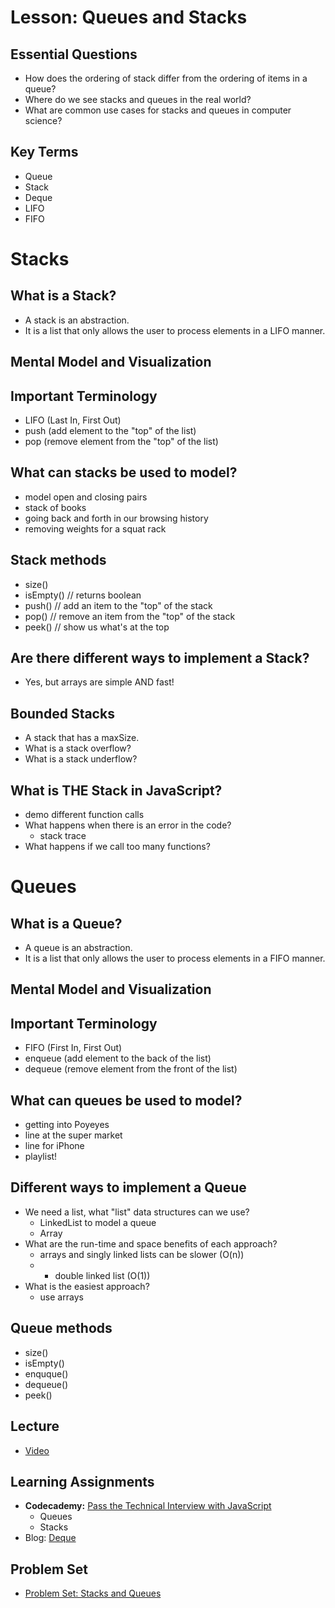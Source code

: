 # Lesson: Queues and Stacks

## Essential Questions

- How does the ordering of stack differ from the ordering of items in a queue?
- Where do we see stacks and queues in the real world?
- What are common use cases for stacks and queues in computer science?

## Key Terms

- Queue
- Stack
- Deque
- LIFO
- FIFO

# Stacks

## What is a Stack?

- A stack is an abstraction.
- It is a list that only allows the user to process elements in a LIFO manner.

## Mental Model and Visualization

## Important Terminology

- LIFO (Last In, First Out)
- push (add element to the "top" of the list)
- pop (remove element from the "top" of the list)

## What can stacks be used to model?

- model open and closing pairs
- stack of books
- going back and forth in our browsing history
- removing weights for a squat rack

## Stack methods

- size()
- isEmpty() // returns boolean
- push() // add an item to the "top" of the stack
- pop() // remove an item from the "top" of the stack
- peek() // show us what's at the top

## Are there different ways to implement a Stack?

- Yes, but arrays are simple AND fast!

## Bounded Stacks

- A stack that has a maxSize.
- What is a stack overflow?
- What is a stack underflow?

## What is THE Stack in JavaScript?

- demo different function calls
- What happens when there is an error in the code?
  - stack trace
- What happens if we call too many functions?

# Queues

## What is a Queue?

- A queue is an abstraction.
- It is a list that only allows the user to process elements in a FIFO manner.

## Mental Model and Visualization

## Important Terminology

- FIFO (First In, First Out)
- enqueue (add element to the back of the list)
- dequeue (remove element from the front of the list)

## What can queues be used to model?

- getting into Poyeyes
- line at the super market
- line for iPhone
- playlist!

## Different ways to implement a Queue

- We need a list, what "list" data structures can we use?
  - LinkedList to model a queue
  - Array
- What are the run-time and space benefits of each approach?
  - arrays and singly linked lists can be slower (O(n))
  - - double linked list (O(1))
- What is the easiest approach?
  - use arrays

## Queue methods

- size()
- isEmpty()
- enquque()
- dequeue()
- peek()

## Lecture

- [Video](https://us02web.zoom.us/rec/share/vK2YiqjgSXPbon1AtyAgcwlQ6wSgPk7RhOLUJdLhcXav4kZJpiwHeyJXABjdj_n3.AIl5IW5bu_iIwOXZ)

## Learning Assignments

- **Codecademy:** [Pass the Technical Interview with JavaScript](https://www.codecademy.com/learn/paths/pass-the-technical-interview-with-javascript)
  - Queues
  - Stacks
- Blog: [Deque](https://dev.to/swarup260/data-structures-algorithms-in-javascript-deque-g7b)

## Problem Set

- [Problem Set: Stacks and Queues](https://classroom.github.com/a/rOc2cy53)
